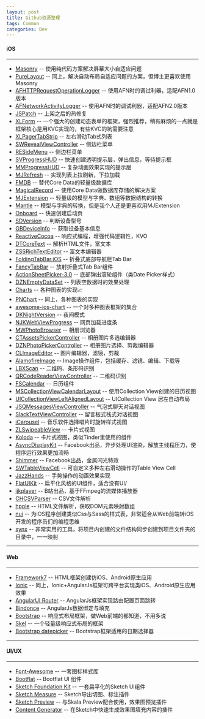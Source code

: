 ```yaml
---
layout: post
title: Github资源整理
tags: Common
categories: Dev
---
```


#### iOS ####

---

* [Masonry](https://github.com/SnapKit/Masonry) -- 使用纯代码方案解决屏幕大小自适应问题 
* [PureLayout](https://github.com/PureLayout/PureLayout) -- 同上，解决自动布局自适应问题的方案，但博主更喜欢使用Masonry
* [AFHTTPRequestOperationLogger](https://github.com/AFNetworking/AFHTTPRequestOperationLogger) -- 使用AFN时的调试利器，适配AFN1.0版本
* [AFNetworkActivityLogger](https://github.com/AFNetworking/AFNetworkActivityLogger) -- 使用AFN时的调试利器，适配AFN2.0版本
* [JSPatch](https://github.com/bang590/JSPatch) -- 上架之后的热修复
* [XLForm](https://github.com/xmartlabs/XLForm) -- 一个强大的创建动态表单的框架，强烈推荐，稍有麻烦的一点就是框架核心是用KVC实现的，有些KVC的坑需要注意
* [XLPagerTabStrip](https://github.com/xmartlabs/XLPagerTabStrip) -- 左右滑动Tab式列表
* [SWRevealViewController](https://github.com/John-Lluch/SWRevealViewController) -- 侧边栏菜单
* [RESideMenu](https://github.com/romaonthego/RESideMenu) -- 侧边栏菜单
* [SVProgressHUD](https://github.com/SVProgressHUD/SVProgressHUD) -- 快速创建透明提示层，弹出信息，等待提示框
* [MMProgressHUD](https://github.com/mutualmobile/MMProgressHUD) -- 复杂动画效果实现的提示层
* [MJRefresh](https://github.com/CoderMJLee/MJRefresh) -- 实现列表上拉刷新，下拉加载
* [FMDB](https://github.com/ccgus/fmdb) -- 替代Core Data的轻量级数据库
* [MagicalRecord](https://github.com/magicalpanda/MagicalRecord) -- 使用Core Data做数据库存储的解决方案
* [MJExtension](https://github.com/CoderMJLee/MJExtension) -- 轻量级的模型与字典、数组等数据结构的转换
* [Mantle](https://github.com/Mantle/Mantle) -- 模型与字典的转换，但是我个人还是更喜欢用MJExtension
* [Onboard](https://github.com/mamaral/Onboard) -- 快速创建启动页
* [SDVersion](https://github.com/sebyddd/SDVersion) -- 判断设备型号
* [GBDeviceInfo](https://github.com/lmirosevic/GBDeviceInfo) -- 获取设备基本信息
* [ReactiveCocoa](https://github.com/ReactiveCocoa/ReactiveCocoa) -- 响应式编程，增强代码逻辑性，KVO
* [DTCoreText](https://github.com/Cocoanetics/DTCoreText) -- 解析HTML文件，富文本
* [ZSSRichTextEditor](https://github.com/nnhubbard/ZSSRichTextEditor) -- 富文本编辑器
* [FoldingTabBar.iOS](https://github.com/Yalantis/FoldingTabBar.iOS) -- 折叠式底部导航栏Tab Bar
* [FancyTabBar](https://github.com/marvelapp/FancyTabBar) -- 放射折叠式Tab Bar组件
* [ActionSheetPicker-3.0](https://github.com/skywinder/ActionSheetPicker-3.0) -- 底部弹出滚轮组件（类Date Picker样式）
* [DZNEmptyDataSet](https://github.com/dzenbot/DZNEmptyDataSet) -- 列表空数据时的效果处理
* [Charts](https://github.com/danielgindi/Charts) -- 各种图表的实现📈
* [PNChart](https://github.com/kevinzhow/PNChart) -- 同上，各种图表的实现
* [awesome-ios-chart](https://github.com/ameizi/awesome-ios-chart) -- 一个对多种图表框架的集合
* [DKNightVersion](https://github.com/Draveness/DKNightVersion) -- 夜间模式
* [NJKWebViewProgress](https://github.com/ninjinkun/NJKWebViewProgress) -- 网页加载进度条
* [MWPhotoBrowser](https://github.com/mwaterfall/MWPhotoBrowser) -- 相册浏览器
* [CTAssetsPickerController](https://github.com/chiunam/CTAssetsPickerController) -- 相册图片多选编辑器
* [DZNPhotoPickerController](https://github.com/dzenbot/DZNPhotoPickerController) -- 相册图片选择、剪裁编辑器
* [CLImageEditor](https://github.com/yackle/CLImageEditor) -- 图片编辑器，滤镜，剪裁
* [AlamofireImage](https://github.com/Alamofire/AlamofireImage) -- Image操作组件，包括缓存、滤镜、编辑、下载等
* [LBXScan](https://github.com/MxABC/LBXScan) -- 二维码、条形码识别
* [QRCodeReaderViewController](https://github.com/yannickl/QRCodeReaderViewController) -- 二维码识别
* [FSCalendar](https://github.com/WenchaoD/FSCalendar) -- 日历组件
* [MSCollectionViewCalendarLayout](https://github.com/erichoracek/MSCollectionViewCalendarLayout) -- 使用Collection View创建的日历视图
* [UICollectionViewLeftAlignedLayout](https://github.com/mokagio/UICollectionViewLeftAlignedLayout) -- UICollection View 居左自动布局
* [JSQMessagesViewController](https://github.com/jessesquires/JSQMessagesViewController) -- 气泡式聊天对话视图
* [SlackTextViewController](https://github.com/slackhq/SlackTextViewController) -- 留言板式栈式对话视图
* [iCarousel](https://github.com/nicklockwood/iCarousel) -- 音乐软件选择唱片时旋转样式视图
* [ZLSwipeableView](https://github.com/zhxnlai/ZLSwipeableView) -- 卡片式视图
* [Koloda](https://github.com/Yalantis/Koloda) -- 卡片式视图，类似Tinder里使用的组件
* [AsyncDisplayKit](https://github.com/facebook/AsyncDisplayKit) -- Facebook出品，异步处理UI渲染，解放主线程压力，使程序运行效果更加流畅
* [Shimmer](https://github.com/facebook/Shimmer) -- Facebook出品，金属闪光特效
* [SWTableViewCell](https://github.com/CEWendel/SWTableViewCell) -- 可自定义多种左右滑动操作的Table View Cell
* [JazzHands](https://github.com/IFTTT/JazzHands) -- 手势操作的动画效果实现
* [FlatUIKit](https://github.com/Grouper/FlatUIKit) -- 扁平化风格的UI组件，适合没有UI/
* [ijkplayer](https://github.com/Bilibili/ijkplayer) -- B站出品，基于FFmpeg的流媒体播放器
* [CHCSVParser](https://github.com/davedelong/CHCSVParser) -- CSV文件解析
* [hpple](https://github.com/topfunky/hpple) -- HTML文件解析，获取DOM元素映射数组
* [nui](https://github.com/tombenner/nui) -- 为iOS程序创建类似Css与Sass的样式表，非常适合从Web前端转iOS开发的程序员们的编程思维
* [synx](https://github.com/venmo/synx) -- 非常实用的工具，将项目内创建的文件结构同步创建到项目文件夹的目录中，一一映射

---

#### Web ####

---

* [Framework7](https://github.com/nolimits4web/Framework7/) -- HTML框架创建仿iOS、Android原生应用
* [Ionic](https://github.com/driftyco/ionic) -- 同上，Ionic+AngularJs框架可跨平台实现类iOS、Android原生应用效果
* [AngularUI Router](https://github.com/angular-ui/ui-router) -- AngularJs框架实现路由配置页面跳转
* [Bindonce](https://github.com/Pasvaz/bindonce) -- AngularJs数据绑定与填充
* [Bootstrap](https://github.com/twbs/bootstrap) -- 响应式布局框架，做Web前端的都知道，不用多说
* [Skel](https://github.com/ajlkn/skel) -- 一个轻量级响应式布局的框架
* [Bootstrap datepicker](https://github.com/uxsolutions/bootstrap-datepicker) -- Bootstrap框架适用的日期选择器

---

#### UI/UX ####

---

* [Font-Awesome](https://github.com/FortAwesome/Font-Awesome) -- 一套图标样式库
* [Bootflat](https://github.com/teracyhq/bootflat-ui-kit-sketch) -- Bootflat UI 组件
* [Sketch Foundation Kit](https://github.com/stephenway/sketch-foundation-kit) -- 一套扁平化的Sketch UI组件
* [Sketch Measure](https://github.com/utom/sketch-measure) -- Sketch导出切图、标注插件
* [Sketch Preview](https://github.com/marcisme/sketch-preview) -- 与Skala Preview配合使用，效果图预览插件
* [Content Generator](https://github.com/timuric/Content-generator-sketch-plugin) -- 在Sketch中快速生成效果图填充内容的插件 